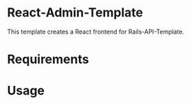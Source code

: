 # React-Admin-Template
This template creates a React frontend for Rails-API-Template.

# Requirements

# Usage
